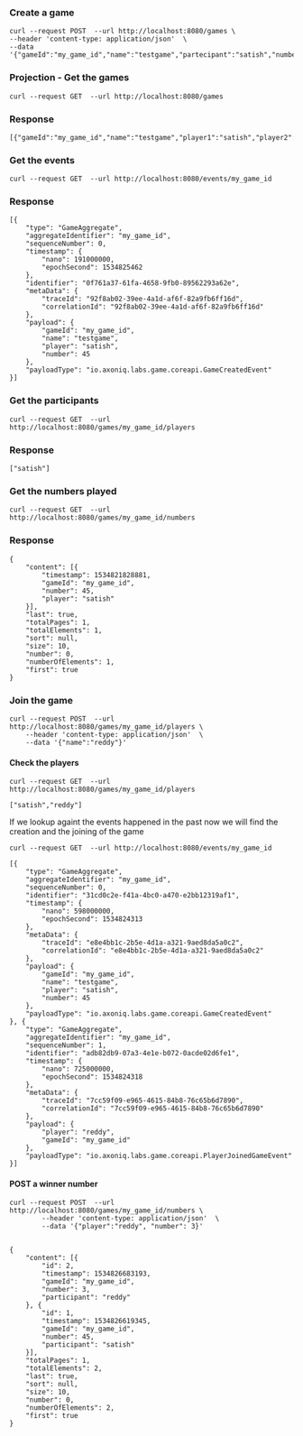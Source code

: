 

### Create a game

    curl --request POST  --url http://localhost:8080/games \
    --header 'content-type: application/json'  \
    --data '{"gameId":"my_game_id","name":"testgame","partecipant":"satish","number":45}'
  

### Projection - Get the games

    curl --request GET  --url http://localhost:8080/games

### Response

    [{"gameId":"my_game_id","name":"testgame","player1":"satish","player2":null,"number":45}]

### Get the events

    curl --request GET  --url http://localhost:8080/events/my_game_id
    
### Response
    
    [{
    	"type": "GameAggregate",
    	"aggregateIdentifier": "my_game_id",
    	"sequenceNumber": 0,
    	"timestamp": {
    		"nano": 191000000,
    		"epochSecond": 1534825462
    	},
    	"identifier": "0f761a37-61fa-4658-9fb0-89562293a62e",
    	"metaData": {
    		"traceId": "92f8ab02-39ee-4a1d-af6f-82a9fb6ff16d",
    		"correlationId": "92f8ab02-39ee-4a1d-af6f-82a9fb6ff16d"
    	},
    	"payload": {
    		"gameId": "my_game_id",
    		"name": "testgame",
    		"player": "satish",
    		"number": 45
    	},
    	"payloadType": "io.axoniq.labs.game.coreapi.GameCreatedEvent"
    }]


### Get the participants

    curl --request GET  --url http://localhost:8080/games/my_game_id/players

### Response

    ["satish"]

### Get the numbers played

    curl --request GET  --url http://localhost:8080/games/my_game_id/numbers

### Response

    {
        "content": [{
            "timestamp": 1534821828881,
            "gameId": "my_game_id",
            "number": 45,
            "player": "satish"
        }],
        "last": true,
        "totalPages": 1,
        "totalElements": 1,
        "sort": null,
        "size": 10,
        "number": 0,
        "numberOfElements": 1,
        "first": true
    }


### Join the game

    curl --request POST  --url http://localhost:8080/games/my_game_id/players \
        --header 'content-type: application/json'  \
        --data '{"name":"reddy"}'
        
        
#### Check the players

    curl --request GET  --url http://localhost:8080/games/my_game_id/players
   
    ["satish","reddy"]
    
If we lookup againt the events happened in the past now we will find the creation and the joining of the game
    
    curl --request GET  --url http://localhost:8080/events/my_game_id
    
    [{
    	"type": "GameAggregate",
    	"aggregateIdentifier": "my_game_id",
    	"sequenceNumber": 0,
    	"identifier": "31cd0c2e-f41a-4bc0-a470-e2bb12319af1",
    	"timestamp": {
    		"nano": 598000000,
    		"epochSecond": 1534824313
    	},
    	"metaData": {
    		"traceId": "e8e4bb1c-2b5e-4d1a-a321-9aed8da5a0c2",
    		"correlationId": "e8e4bb1c-2b5e-4d1a-a321-9aed8da5a0c2"
    	},
    	"payload": {
    		"gameId": "my_game_id",
    		"name": "testgame",
    		"player": "satish",
    		"number": 45
    	},
    	"payloadType": "io.axoniq.labs.game.coreapi.GameCreatedEvent"
    }, {
    	"type": "GameAggregate",
    	"aggregateIdentifier": "my_game_id",
    	"sequenceNumber": 1,
    	"identifier": "adb82db9-07a3-4e1e-b072-0acde02d6fe1",
    	"timestamp": {
    		"nano": 725000000,
    		"epochSecond": 1534824318
    	},
    	"metaData": {
    		"traceId": "7cc59f09-e965-4615-84b8-76c65b6d7890",
    		"correlationId": "7cc59f09-e965-4615-84b8-76c65b6d7890"
    	},
    	"payload": {
    		"player": "reddy",
    		"gameId": "my_game_id"
    	},
    	"payloadType": "io.axoniq.labs.game.coreapi.PlayerJoinedGameEvent"
    }]
    
    
#### POST a winner number    
    
    curl --request POST  --url http://localhost:8080/games/my_game_id/numbers \
            --header 'content-type: application/json'  \
            --data '{"player":"reddy", "number": 3}'
      

    {
        "content": [{
            "id": 2,
            "timestamp": 1534826683193,
            "gameId": "my_game_id",
            "number": 3,
            "participant": "reddy"
        }, {
            "id": 1,
            "timestamp": 1534826619345,
            "gameId": "my_game_id",
            "number": 45,
            "participant": "satish"
        }],
        "totalPages": 1,
        "totalElements": 2,
        "last": true,
        "sort": null,
        "size": 10,
        "number": 0,
        "numberOfElements": 2,
        "first": true
    }